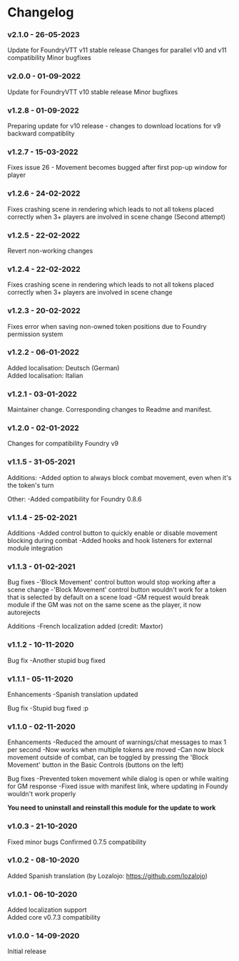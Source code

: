 # Changelog

### v2.1.0 - 26-05-2023
Update for FoundryVTT v11 stable release
Changes for parallel v10 and v11 compatibility
Minor bugfixes

### v2.0.0 - 01-09-2022
Update for FoundryVTT v10 stable release
Minor bugfixes

### v1.2.8 - 01-09-2022
Preparing update for v10 release - changes to download locations for v9 backward compatiblity

### v1.2.7 - 15-03-2022
Fixes issue 26 - Movement becomes bugged after first pop-up window for player

### v1.2.6 - 24-02-2022
Fixes crashing scene in rendering which leads to not all tokens placed correctly when 3+ players are involved in scene change (Second attempt)

### v1.2.5 - 22-02-2022
Revert non-working changes

### v1.2.4 - 22-02-2022
Fixes crashing scene in rendering which leads to not all tokens placed correctly when 3+ players are involved in scene change

### v1.2.3 - 20-02-2022
Fixes error when saving non-owned token positions due to Foundry permission system

### v1.2.2 - 06-01-2022
Added localisation: Deutsch (German)<br />
Added localisation: Italian

### v1.2.1 - 03-01-2022
Maintainer change. Corresponding changes to Readme and manifest.

### v1.2.0 - 02-01-2022
Changes for compatibility Foundry v9

### v1.1.5 - 31-05-2021
Additions:
-Added option to always block combat movement, even when it's the token's turn

Other:
-Added compatibility for Foundry 0.8.6

### v1.1.4 - 25-02-2021
Additions
-Added control button to quickly enable or disable movement blocking during combat
-Added hooks and hook listeners for external module integration

### v1.1.3 - 01-02-2021
Bug fixes
-'Block Movement' control button would stop working after a scene change
-'Block Movement' control button wouldn't work for a token that is selected by default on a scene load
-GM request would break module if the GM was not on the same scene as the player, it now autorejects

Additions
-French localization added (credit: Maxtor)

### v1.1.2 - 10-11-2020
Bug fix
-Another stupid bug fixed

### v1.1.1 - 05-11-2020
Enhancements
-Spanish translation updated

Bug fix
-Stupid bug fixed :p

### v1.1.0 - 02-11-2020
Enhancements
-Reduced the amount of warnings/chat messages to max 1 per second
-Now works when multiple tokens are moved
-Can now block movement outside of combat, can be toggled by pressing the 'Block Movement' button in the Basic Controls (buttons on the left)

Bug fixes
-Prevented token movement while dialog is open or while waiting for GM response
-Fixed issue with manifest link, where updating in Foundy wouldn't work properly

<b>You need to uninstall and reinstall this module for the update to work</b>

### v1.0.3 - 21-10-2020
Fixed minor bugs
Confirmed 0.7.5 compatibility

### v1.0.2 - 08-10-2020
Added Spanish translation (by Lozalojo: https://github.com/lozalojo)

### v1.0.1 - 06-10-2020
Added localization support<br>
Added core v0.7.3 compatibility

### v1.0.0 - 14-09-2020
Initial release
